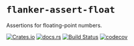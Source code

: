 `flanker-assert-float`
===
Assertions for floating-point numbers.

[![Crates.io](https://img.shields.io/crates/v/flanker-assert-float?style=flat-square&logo=rust)](https://crates.io/crates/flanker-assert-float)
[![docs.rs](https://img.shields.io/badge/docs.rs-flanker-assert-float-blue?style=flat-square&logo=docs.rs)](https://docs.rs/flanker-assert-float)
[![Build Status](https://img.shields.io/github/workflow/status/obsidiandynamics/flanker/Cargo%20build?style=flat-square&logo=github)](https://github.com/obsidiandynamics/flanker/actions/workflows/master.yml)
[![codecov](https://img.shields.io/codecov/c/github/obsidiandynamics/flanker/master?style=flat-square&logo=codecov)](https://codecov.io/gh/obsidiandynamics/flanker)